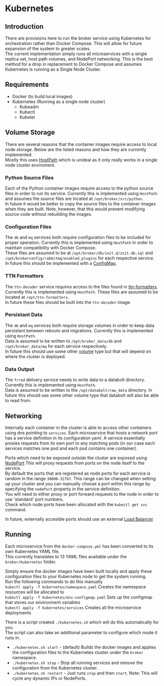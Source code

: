 # Kubernetes

## Introduction

There are provisions here to run the broker service using Kubernetes for orchestration rather than Docker Compose. This will allow for future expansion of the system to greater scales.  
The current implementation simply runs all microservices with a single replica set, host path volumes, and NodePort networking. This is the best method for a drop in replacement to Docker Compose and assumes Kubernetes is running as a Single Node Cluster.

## Requirements

- Docker (to build local images)
- Kubernetes (Running as a single node cluster)
  - Kubeadm
  - Kubectl
  - Kubelet

## Volume Storage

There are several reasons that the container images require access to local node storage. Below are the listed reasons and how they are currently implemented.  
Mostly this uses [HostPath](https://kubernetes.io/docs/concepts/storage/volumes/#hostpath) which is unideal as it only really works in a single node cluster enviroment.

### Python Source Files

Each of the Python container images require access to the python source files in order to run its service. Currently this is implemented using `HostPath` and assumes the source files are located at `/opt/broker/src/python`.  
In future it would be better to copy the source files to the container images when they are built. Note, however, that this would prevent modifying source code without rebuilding the images.

### Configuration Files

The `db` and `mq` services both require configuration files to be included for proper operation. Currently this is implemented using `HostPath` in order to maintain compatibility with Docker Compose.  
These files are assumed to be at `/opt/broker/db/init.d/init.db.sql` and `/opt/brokerconfig/rabbitmq/enabled_plugins` for each respective service.  
In future this should be implemented with a [ConfigMap](https://kubernetes.io/docs/concepts/storage/volumes/#configmap).

### TTN Formatters

The `ttn-decoder` service requires access to the files found in [ttn-formatters](https://github.com/DPIclimate/ttn-formatters). Currently this is implemented using `HostPath`.
These files are assumed to be located at `/opt/ttn-formatters`.  
In future these files should be built into the `ttn-decoder` image.

### Persistant Data

The `db` and `mq` services both require storage volumes in order to keep data persistant between reboots and migrations. Currently this is implemented using `HostPath`.  
Data is assumed to be written to `/opt/broker_data/db` and `/opt/broker_data/mq` for each service respectively.  
In future this should use some other [volume](https://kubernetes.io/docs/concepts/storage/volumes/#volume-types) type but that will depend on where the cluster is deployed.

### Data Output

The `frred` delivery service needs to write data to a databolt directory. Currently this is implemented using `HostPath`.  
Data is assumed to be written to the `/opt/databolt/raw_data` directory.
In future this should use some other volume type that databolt will also be able to read from.

## Networking

Internally each container in the cluster is able to access other containers using dns pointing to `services`. Each microservice that hosts a network port has a service definition in its configuration yaml. A service essentially proxies requests from its own port to any matching pods (in our case each services matches one pod and each pod contains one container).

Ports which need to be exposed outside the cluster are exposed using [NodePort](https://kubernetes.io/docs/concepts/services-networking/service/#type-nodeport) This will proxy requests from ports on the node itself to the service.  
By default the ports that are registered as node ports for each service is random in the range `30000-32767`. This range can be changed when setting up your cluster and you can manually choose a port within this range by specifying the `nodePort` property in the service definition.  
You will need to either proxy or port forward requests to the node in order to use 'standard' port numbers.  
Check which node ports have been allocated with the `kubectl get svc` command.

In future, externally accesible ports should use an external [Load Balancer](https://kubernetes.io/docs/concepts/services-networking/service/#loadbalancer)

## Running

Each microservice from the `docker-compose.yml` has been converted to its own Kubernetes YAML file.  
This currently translates to 13 YAML files available under the `broker/kubernetes` folder.

Simply ensure the docker images have been built locally and apply these configuration files to your Kubernetes node to get the system running.  
Run the following commands to do this manually  
`kubectl apply -f kubernetes/namespace.yaml` Creates the namespace resources will be allocated to  
`kubectl apply -f kubernetes/env-configmap.yaml` Sets up the configmap that stores our environment variables  
`kubectl apply -f kubernetes/services` Creates all the microservice deployments

There is a script created `./kubernetes.sh` which will do this automatically for you.  
The script can also take an additional parameter to configure which mode it runs in.

- `./kubernetes.sh start` - (default) Builds the docker images and applies the configuration files to the Kubernetes cluster under the `broker` namespace.
- `./kubernetes.sh stop` - Stop all running services and remove the configuration from the Kubernetes cluster.
- `./kubernetes.sh restart` - Just runs `stop` and then `start`. Note: This will cycle any dynamic IPs or NodePorts.
